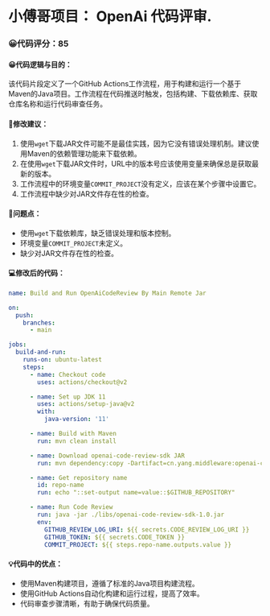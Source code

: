 # 小傅哥项目： OpenAi 代码评审.
### 😀代码评分：85
#### 😀代码逻辑与目的：
该代码片段定义了一个GitHub Actions工作流程，用于构建和运行一个基于Maven的Java项目。工作流程在代码推送时触发，包括构建、下载依赖库、获取仓库名称和运行代码审查任务。

#### 🎯修改建议：
1. 使用`wget`下载JAR文件可能不是最佳实践，因为它没有错误处理机制。建议使用Maven的依赖管理功能来下载依赖。
2. 在使用`wget`下载JAR文件时，URL中的版本号应该使用变量来确保总是获取最新的版本。
3. 工作流程中的环境变量`COMMIT_PROJECT`没有定义，应该在某个步骤中设置它。
4. 工作流程中缺少对JAR文件存在性的检查。

#### 🤔问题点：
- 使用`wget`下载依赖库，缺乏错误处理和版本控制。
- 环境变量`COMMIT_PROJECT`未定义。
- 缺少对JAR文件存在性的检查。

#### 💻修改后的代码：
```yaml
name: Build and Run OpenAiCodeReview By Main Remote Jar

on:
  push:
    branches:
      - main

jobs:
  build-and-run:
    runs-on: ubuntu-latest
    steps:
      - name: Checkout code
        uses: actions/checkout@v2

      - name: Set up JDK 11
        uses: actions/setup-java@v2
        with:
          java-version: '11'

      - name: Build with Maven
        run: mvn clean install

      - name: Download openai-code-review-sdk JAR
        run: mvn dependency:copy -Dartifact=cn.yang.middleware:openai-code-review-sdk:1.0 -DoutputDirectory=./libs

      - name: Get repository name
        id: repo-name
        run: echo "::set-output name=value::$GITHUB_REPOSITORY"

      - name: Run Code Review
        run: java -jar ./libs/openai-code-review-sdk-1.0.jar
        env:
          GITHUB_REVIEW_LOG_URI: ${{ secrets.CODE_REVIEW_LOG_URI }}
          GITHUB_TOKEN: ${{ secrets.CODE_TOKEN }}
          COMMIT_PROJECT: ${{ steps.repo-name.outputs.value }}
```

#### 💡代码中的优点：
- 使用Maven构建项目，遵循了标准的Java项目构建流程。
- 使用GitHub Actions自动化构建和运行过程，提高了效率。
- 代码审查步骤清晰，有助于确保代码质量。